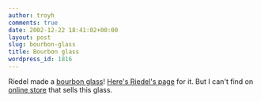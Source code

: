 ```yaml
---
author: troyh
comments: true
date: 2002-12-22 18:41:02+00:00
layout: post
slug: bourbon-glass
title: Bourbon glass
wordpress_id: 1816
---
```


Riedel made a [bourbon glass](http://www.cigaraficionado.com/Cigar/Aficionado/drinks/riedelglass.html)! [Here's Riedel's page](http://www.riedelcrystal.com/NewsBourbon.htm) for it. But I can't find on [online store](http://www.riedelcrystal.com/links.htm#online) that sells this glass.
